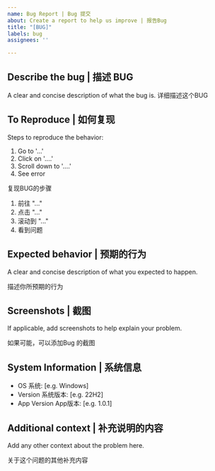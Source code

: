```yaml
---
name: Bug Report | Bug 提交
about: Create a report to help us improve | 报告Bug
title: "[BUG]"
labels: bug
assignees: ''

---
```


## Describe the bug | 描述 BUG
A clear and concise description of what the bug is.
详细描述这个BUG

## To Reproduce | 如何复现
Steps to reproduce the behavior:
1. Go to '...'
2. Click on '....'
3. Scroll down to '....'
4. See error

复现BUG的步骤
1. 前往 "..."
2. 点击 "..."
3. 滚动到 "..."
4. 看到问题

## Expected behavior | 预期的行为
A clear and concise description of what you expected to happen.

描述你所预期的行为

## Screenshots | 截图
If applicable, add screenshots to help explain your problem.

如果可能，可以添加Bug 的截图

## System Information | 系统信息
 - OS 系统: [e.g. Windows]
 - Version 系统版本: [e.g. 22H2]
 - App Version App版本: [e.g. 1.0.1] 

## Additional context | 补充说明的内容
Add any other context about the problem here.

关于这个问题的其他补充内容
